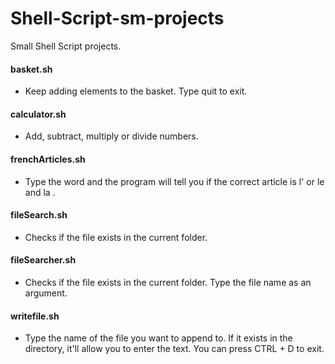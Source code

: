 # Shell-Script-sm-projects
Small Shell Script projects.


#### basket.sh
  - Keep adding elements to the basket. Type quit to exit.
#### calculator.sh
  - Add, subtract, multiply or divide numbers.
#### frenchArticles.sh
  - Type the word and the program will tell you if the correct article is l' or le and la .
#### fileSearch.sh
  - Checks if the file exists in the current folder.
#### fileSearcher.sh
  - Checks if the file exists in the current folder. Type the file name as an argument.
#### writefile.sh
  - Type the name of the file you want to append to. If it exists in the directory, it'll allow you to enter the text. You can press CTRL + D to exit.
